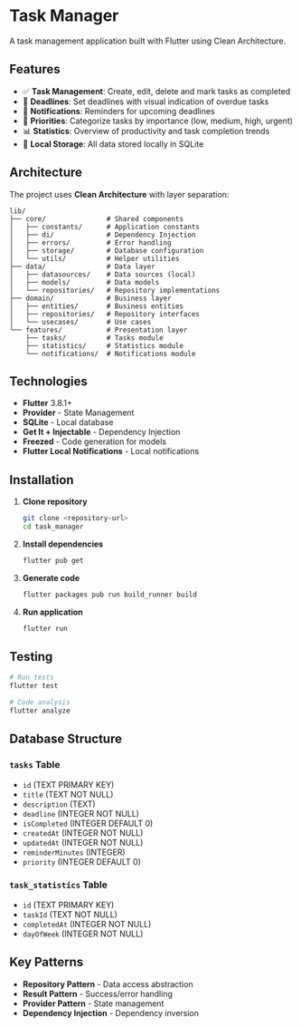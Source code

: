 # Task Manager

A task management application built with Flutter using Clean Architecture.

## Features

- ✅ **Task Management**: Create, edit, delete and mark tasks as completed
- 📅 **Deadlines**: Set deadlines with visual indication of overdue tasks
- 🔔 **Notifications**: Reminders for upcoming deadlines
- 🎯 **Priorities**: Categorize tasks by importance (low, medium, high, urgent)
- 📊 **Statistics**: Overview of productivity and task completion trends
- 💾 **Local Storage**: All data stored locally in SQLite

## Architecture

The project uses **Clean Architecture** with layer separation:

```
lib/
├── core/               # Shared components
│   ├── constants/      # Application constants
│   ├── di/             # Dependency Injection
│   ├── errors/         # Error handling
│   ├── storage/        # Database configuration
│   └── utils/          # Helper utilities
├── data/               # Data layer
│   ├── datasources/    # Data sources (local)
│   ├── models/         # Data models
│   └── repositories/   # Repository implementations
├── domain/             # Business layer
│   ├── entities/       # Business entities
│   ├── repositories/   # Repository interfaces
│   └── usecases/       # Use cases
└── features/           # Presentation layer
    ├── tasks/          # Tasks module
    ├── statistics/     # Statistics module
    └── notifications/  # Notifications module
```

## Technologies

- **Flutter** 3.8.1+
- **Provider** - State Management
- **SQLite** - Local database
- **Get It + Injectable** - Dependency Injection
- **Freezed** - Code generation for models
- **Flutter Local Notifications** - Local notifications

## Installation

1. **Clone repository**
   ```bash
   git clone <repository-url>
   cd task_manager
   ```

2. **Install dependencies**
   ```bash
   flutter pub get
   ```

3. **Generate code**
   ```bash
   flutter packages pub run build_runner build
   ```

4. **Run application**
   ```bash
   flutter run
   ```

## Testing

```bash
# Run tests
flutter test

# Code analysis
flutter analyze
```

## Database Structure

### `tasks` Table
- `id` (TEXT PRIMARY KEY)
- `title` (TEXT NOT NULL)
- `description` (TEXT)
- `deadline` (INTEGER NOT NULL)
- `isCompleted` (INTEGER DEFAULT 0)
- `createdAt` (INTEGER NOT NULL)
- `updatedAt` (INTEGER NOT NULL)
- `reminderMinutes` (INTEGER)
- `priority` (INTEGER DEFAULT 0)

### `task_statistics` Table
- `id` (TEXT PRIMARY KEY)
- `taskId` (TEXT NOT NULL)
- `completedAt` (INTEGER NOT NULL)
- `dayOfWeek` (INTEGER NOT NULL)

## Key Patterns

- **Repository Pattern** - Data access abstraction
- **Result Pattern** - Success/error handling
- **Provider Pattern** - State management
- **Dependency Injection** - Dependency inversion

